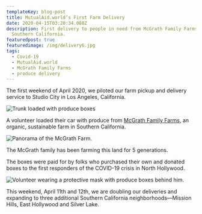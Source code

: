 ```yaml
---
templateKey: blog-post
title: MutualAid.world’s First Farm Delivery
date: 2020-04-15T03:20:34.088Z
description: First delivery to people in need from McGrath Family Farms in
  Southern California.
featuredpost: true
featuredimage: /img/delivery6.jpg
tags:
  - Covid-19
  - MutualAid.world
  - McGrath Family Farms
  - produce delivery
---
```

The first weekend of April 2020, we piloted our farm pickup and delivery service to Studio City in Los Angeles, California.

![Trunk loaded with produce boxes](/img/delivery5.jpg)

A volunteer loaded their car with produce from [McGrath Family Farms](http://www.mcgrathfamilyfarm.com/), an organic, sustainable farm in Southern California.

![Panorama of the McGrath Farm.](/img/delivery3.jpg)

The McGrath family has been farming this land for 5 generations.

The boxes were paid for by folks who purchased their own and donated boxes to the first responders of the COVID-19 crisis in North Hollywood.

![Volunteer wearing a protective mask with produce boxes behind him.](/img/delivery1.jpg)

This weekend, April 11th and 12th, we are doubling our deliveries and expanding to three additional Southern California neighborhoods—Mission Hills, East Hollywood and Silver Lake.